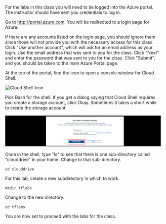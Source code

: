 For the labs in this class you will need to be logged into the Azure portal.  The instructor should have sent you credentials to log in.

Go to http://portal.azure.com. You will be redirected to a login page for Azure.

If there are any accounts listed on the login page, you should ignore them since those will not provide you with the necessary access for this class.  Click "Use another account", which will ask for an email address as your login.  Use the email address that was sent to you for the class.  Click "Next" and enter the password that was sent to you for the class.  Click "Submit", and you should be taken to the main Azure Portal page.

At the top of the portal, find the icon to open a console window for Cloud Shell.

![Cloud Shell Icon](./images/cloud-shell-ss.png "Cloud Shell Icon")

Pick Bash for the shell.  If you get a dialog saying that Cloud Shell requires you create a storage account, click Okay.  Sometimes it takes a short while to create the storage account.

![Cloud Shell - Storage Acct](./images/cs-storage-acct.png "Cloud Shell - Storage Acct")

Once in the shell, type "ls" to see that there is one sub-directory called "clouddrive" in your home.  Change to that sub-directory.

```
cd clouddrive
```

For this lab, create a new subdirectory in which to work.

```
mkdir tflabs
```

Change to the new directory.

```
cd tflabs
```

You are now set to proceed with the labs for the class.
